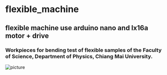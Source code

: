# flexible_machine

## flexible machine use arduino nano and lx16a motor + drive
### Workpieces for bending test of flexible samples of the Faculty of Science, Department of Physics, Chiang Mai University.

![picture](picture/IMG_6953.jpg)
